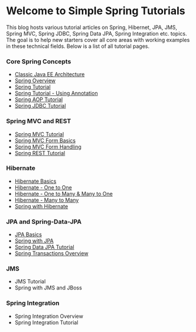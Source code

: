 # Welcome to Simple Spring Tutorials

This blog hosts various tutorial articles on Spring, Hibernet, JPA, JMS, Spring MVC, Spring JDBC, Spring Data JPA, Spring Integration etc. topics. The goal is to help new starters cover all core areas with working examples in these technical fields. Below is a list of all tutorial pages.

### Core Spring Concepts

* [Classic Java EE Architecture](01_Classic_Java_EE_Architecture.md)
* [Spring Overview](02_Spring_Overview.md)
* [Spring Tutorial](03_Spring_Tutorial.md)
* [Spring Tutorial - Using Annotation](04_Spring_Tutorial_Using_Annotation.md)
* [Spring AOP Tutorial](05_Spring_AOP_Tutorial.md)
* [Spring JDBC Tutorial](06_Spring_JDBC_Tutorial.md)

### Spring MVC and REST

* [Spring MVC Tutorial](07_Spring_MVC_Tutorial.md)
* [Spring MVC Form Basics](08_Spring_MVC_Form_Basics.md)
* [Spring MVC Form Handling](09_Spring_MVC_Form_Handling.md)
* [Spring REST Tutorial](10_Spring_REST_Tutorial.md)

### Hibernate

* [Hibernate Basics](11_Hibernate_Basics.md)
* [Hibernate - One to One](12_Hibernate_One_To_One.md)
* [Hibernate - One to Many & Many to One](13_Hibernate_BiDirectional.md)
* [Hibernate - Many to Many](14_Hibernate_Many_To_Many.md)
* [Spring with Hibernate](15_Spring_with_Hibernate.md)

### JPA and Spring-Data-JPA

* [JPA Basics](16_JPA_Basics.md)
* [Spring with JPA](17_Spring_JPA_Tutorial.md)
* [Spring Data JPA Tutorial](18_Spring_Data_JPA_Tutorial.md)
* [Spring Transactions Overview](19_Spring_Transactions_Overview.md)

### JMS

* JMS Tutorial
* Spring with JMS and JBoss

### Spring Integration

* Spring Integration Overview
* Spring Integration Tutorial